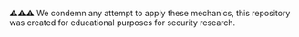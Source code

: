 ⚠️⚠️⚠️ We condemn any attempt to apply these mechanics, this repository was created for educational purposes for security research.
